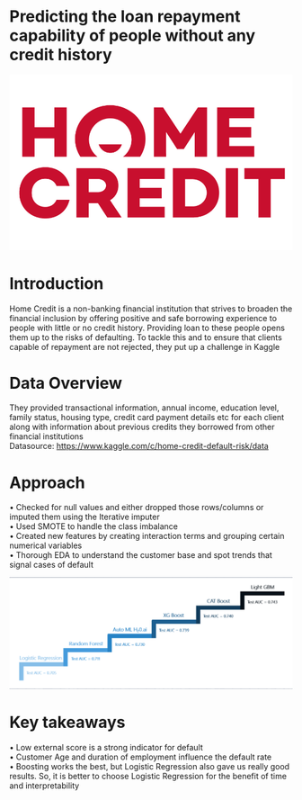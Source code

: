 # Predicting the loan repayment capability of people without any credit history
![Alt Text](Home-Credit-logo.jpg)

# Introduction
Home Credit is a non-banking financial institution that strives to broaden the financial inclusion by offering positive and safe borrowing experience to people with little or no credit history. Providing loan to these people opens them up to the risks of defaulting. To tackle this and to ensure that clients capable of repayment are not rejected, they put up a challenge in Kaggle

# Data Overview
They provided transactional information, annual income, education level, family status, housing type, credit card payment details etc for each client along with information about previous credits they borrowed from other financial institutions<br />
Datasource: https://www.kaggle.com/c/home-credit-default-risk/data

# Approach
•	Checked for null values and either dropped those rows/columns or imputed them using the Iterative imputer<br />
•	Used SMOTE to handle the class imbalance<br />
•	Created new features by creating interaction terms and grouping certain numerical variables<br />
•	Thorough EDA to understand the customer base and spot trends that signal cases of default

![Alt Text](Models_AUC.png)

# Key takeaways
•	Low external score is a strong indicator for default<br />
•	Customer Age and duration of employment influence the default rate<br />
•	Boosting works the best, but Logistic Regression also gave us really good results. So, it is better to choose Logistic Regression for the benefit of time and interpretability
